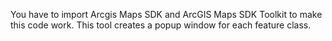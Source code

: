 You have to import Arcgis Maps SDK and ArcGIS Maps SDK Toolkit to make this code work. This tool creates a popup window for each feature class. 
